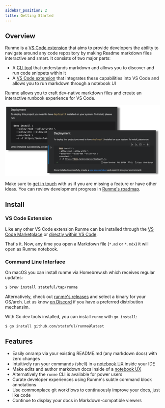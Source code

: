 ```yaml
---
sidebar_position: 2
title: Getting Started
---
```


## Overview

Runme is a [VS Code extension](https://marketplace.visualstudio.com/items?itemName=stateful.runme) that aims to provide developers the ability to navigate around any code repository by making Readme markdown files interactive and smart. It consists of two major parts:

- A [CLI tool](https://github.com/stateful/runme) that understands markdown and allows you to discover and run code snippets within it
- A [VS Code extension](https://marketplace.visualstudio.com/items?itemName=stateful.runme) that integrates these capabilities into VS Code and allows you to run markdown through a notebook UI

Runme allows you to craft dev-native markdown files and create an interactive runbook experience for VS Code.

![Readme as Notebook and Markdown side-by-side](static/README_side_by_side.png)

Make sure to [get in touch](https://discord.gg/BQm8zRCBUY) with us if you are missing a feature or have other ideas. You can review development progress in [Runme's roadmap](https://github.com/stateful/runme/projects).

## Install

### VS Code Extension

Like any other VS Code extension Runme can be installed through the [VS Code Marketplace](https://marketplace.visualstudio.com/items?itemName=stateful.runme) or [directly within VS Code](vscode://stateful.runme?command=setup&fileToOpen=https://gist.githubusercontent.com/christian-bromann/df97ce3dace21564ffdf1900400ec099/raw/0a9b29c979d61e17032c855b04dbc4f5b962f847/ThankYou.md).

That's it. Now, any time you open a Markdown file (`*.md` or `*.mdx`) it will open as Runme notebook.

### Command Line Interface

On macOS you can install runme via Homebrew.sh which receives regular updates:

```sh
$ brew install stateful/tap/runme
```

Alternatively, check out [runme's releases](https://github.com/stateful/runme/releases) and select a binary for your OS/arch. Let us know [on Discord](https://discord.gg/stateful) if you have a preferred distribution mechansim.

With Go dev tools installed, you can install `runme` with `go install`:

```sh
$ go install github.com/stateful/runme@latest
```

## Features

- Easily onramp via your existing README.md (any markdown docs) with zero changes
- Intuitively run your commands (shell) in a [notebook UX](https://code.visualstudio.com/docs/datascience/jupyter-notebooks) inside your IDE
- Make edits and author markdown docs inside of a [notebook UX](https://code.visualstudio.com/docs/datascience/jupyter-notebooks)
- Alternatively the `runme` CLI is available for power users
- Curate developer experiences using Runme's subtle command block annotations
- Use commonplace git workflows to continuously improve your docs, just like code
- Continue to display your docs in Markdown-compatible viewers
